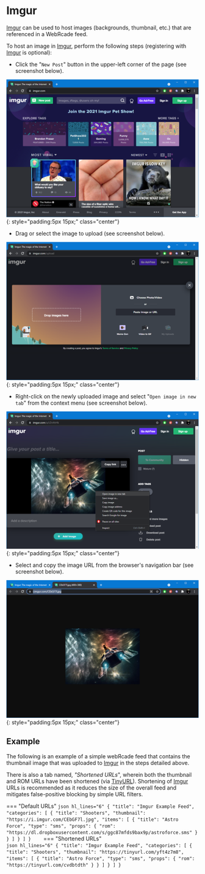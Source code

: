# Imgur

[Imgur](https://imgur.com/) can be used to host images (backgrounds, thumbnail, etc.) that are referenced in a WebЯcade feed. 

To host an image in [Imgur](https://imgur.com/), perform the following steps (registering with [Imgur](https://imgur.com/) is optional):

* Click the "`New Post`" button in the upper-left corner of the page (see screenshot below).

![](../../assets/images/feed/imgur/site.png){: style="padding:5px 15px;" class="center"}

* Drag or select the image to upload (see screenshot below).

![](../../assets/images/feed/imgur/upload.png){: style="padding:5px 15px;" class="center"}

* Right-click on the newly uploaded image and select "`Open image in new tab`" from the context menu (see screenshot below).

![](../../assets/images/feed/imgur/openintab.png){: style="padding:5px 15px;" class="center"}

* Select and copy the image URL from the browser's navigation bar (see screenshot below).

![](../../assets/images/feed/imgur/url.png){: style="padding:5px 15px;" class="center"}

## Example

The following is an example of a simple webЯcade feed that contains the thumbnail image that was uploaded to [Imgur](https://imgur.com/) in the steps detailed above.

There is also a tab named, *"Shortened URLs*", wherein both the thumbnail and ROM URLs have been shortened (via [TinyURL](https://tinyurl.com)). Shortening of [Imgur](https://imgur.com/) URLs is recommended as it reduces the size of the overall feed and mitigates false-positive blocking by simple URL filters.

=== "Default URLs"
    ``` json hl_lines="6"
    {
      "title": "Imgur Example Feed",
      "categories": [
        {
          "title": "Shooters",
          "thumbnail": "https://i.imgur.com/CEbGF7l.jpg",
          "items": [
            {
              "title": "Astro Force",
              "type": "sms",
              "props": {
                "rom": "https://dl.dropboxusercontent.com/s/ggc87mfds9bax9p/astroforce.sms"
              }
            }
          ]
        }
      ]
    }    
    ```
=== "Shortened URLs"    
    ``` json hl_lines="6"
    {
      "title": "Imgur Example Feed",
      "categories": [
        {
          "title": "Shooters",
          "thumbnail": "https://tinyurl.com/yft4z7m8",
          "items": [
            {
              "title": "Astro Force",
              "type": "sms",
              "props": {
                "rom": "https://tinyurl.com/cvdbtdth"
              }
            }
          ]
        }
      ]
    }    
    ```
